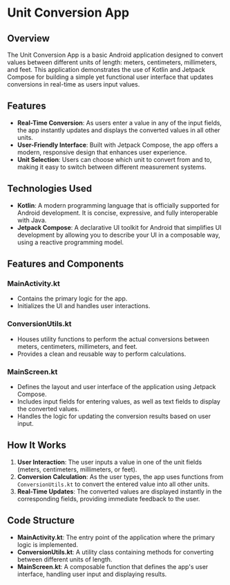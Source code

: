 # Unit Conversion App

## Overview

The Unit Conversion App is a basic Android application designed to convert values between different units of length: meters, centimeters, millimeters, and feet. This application demonstrates the use of Kotlin and Jetpack Compose for building a simple yet functional user interface that updates conversions in real-time as users input values.

## Features

- **Real-Time Conversion**: As users enter a value in any of the input fields, the app instantly updates and displays the converted values in all other units.
- **User-Friendly Interface**: Built with Jetpack Compose, the app offers a modern, responsive design that enhances user experience.
- **Unit Selection**: Users can choose which unit to convert from and to, making it easy to switch between different measurement systems.

## Technologies Used

- **Kotlin**: A modern programming language that is officially supported for Android development. It is concise, expressive, and fully interoperable with Java.
- **Jetpack Compose**: A declarative UI toolkit for Android that simplifies UI development by allowing you to describe your UI in a composable way, using a reactive programming model.

## Features and Components

### MainActivity.kt

- Contains the primary logic for the app.
- Initializes the UI and handles user interactions.

### ConversionUtils.kt

- Houses utility functions to perform the actual conversions between meters, centimeters, millimeters, and feet.
- Provides a clean and reusable way to perform calculations.

### MainScreen.kt

- Defines the layout and user interface of the application using Jetpack Compose.
- Includes input fields for entering values, as well as text fields to display the converted values.
- Handles the logic for updating the conversion results based on user input.

## How It Works

1. **User Interaction**: The user inputs a value in one of the unit fields (meters, centimeters, millimeters, or feet).
2. **Conversion Calculation**: As the user types, the app uses functions from `ConversionUtils.kt` to convert the entered value into all other units.
3. **Real-Time Updates**: The converted values are displayed instantly in the corresponding fields, providing immediate feedback to the user.

## Code Structure

- **MainActivity.kt**: The entry point of the application where the primary logic is implemented.
- **ConversionUtils.kt**: A utility class containing methods for converting between different units of length.
- **MainScreen.kt**: A composable function that defines the app's user interface, handling user input and displaying results.

